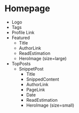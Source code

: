# Homepage

- Logo
- Tags
- Profile Link
- Featured
  - Title
  - AuthorLink
  - ReadEstimation
  - HeroImage (size=large)
- TopPosts
  - SnippetPost
    - Title
    - SnippedContent
    - AuthorLink
    - PageLink
    - Date
    - ReadEstimation
    - HeroImage (size=small)
